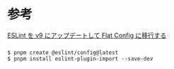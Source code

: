 # 参考

[ESLint を v9 にアップデートして Flat Config に移行する](https://zenn.dev/hsato_workman/articles/728e1551ab8b36)

###

```
$ pnpm create @eslint/config@latest
$ pnpm install eslint-plugin-import --save-dev
```
